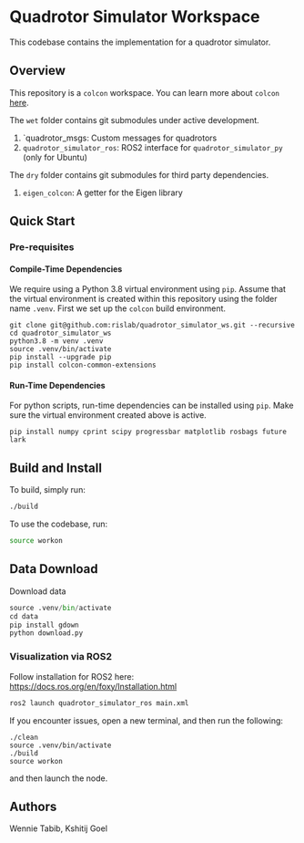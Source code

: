 # Quadrotor Simulator Workspace

This codebase contains the implementation for a quadrotor simulator.

## Overview
This repository is a `colcon` workspace. You can learn more about
`colcon` [here](https://colcon.readthedocs.io/en/released/).

The `wet` folder contains git submodules under active development.
1. `quadrotor_msgs: Custom messages for quadrotors
2. `quadrotor_simulator_ros`: ROS2 interface for `quadrotor_simulator_py` (only for Ubuntu)

The `dry` folder contains git submodules for third party dependencies.
1. `eigen_colcon`: A getter for the Eigen library

## Quick Start

### Pre-requisites
#### Compile-Time Dependencies
We require using a Python 3.8 virtual environment using `pip`. Assume that the
virtual environment is created within this repository using the folder name
`.venv`. First we set up the `colcon` build environment.

```
git clone git@github.com:rislab/quadrotor_simulator_ws.git --recursive
cd quadrotor_simulator_ws
python3.8 -m venv .venv
source .venv/bin/activate
pip install --upgrade pip
pip install colcon-common-extensions
```

#### Run-Time Dependencies
For python scripts, run-time dependencies can be installed using `pip`. Make sure
the virtual environment created above is active.
```
pip install numpy cprint scipy progressbar matplotlib rosbags future lark
```

## Build and Install
To build, simply run:

```bash
./build
```

To use the codebase, run:

```bash
source workon
```

## Data Download
Download data
```python
source .venv/bin/activate
cd data
pip install gdown
python download.py
```

### Visualization via ROS2
Follow installation for ROS2 here: https://docs.ros.org/en/foxy/Installation.html

```bash
ros2 launch quadrotor_simulator_ros main.xml
```

If you encounter issues, open a new terminal, and then run the following:
```
./clean
source .venv/bin/activate
./build
source workon
```
and then launch the node.

## Authors
Wennie Tabib, Kshitij Goel
